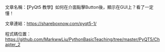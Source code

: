文章名稱：【PyQt5 教學】如何在介面點擊Button後，顯示在GUI上？看了一定懂！

文章連結：https://shareboxnow.com/pyqt5-1/

程式碼位置：https://github.com/MarkwwLiu/PythonBasicTeaching/tree/master/PyQT5/Chapter_2